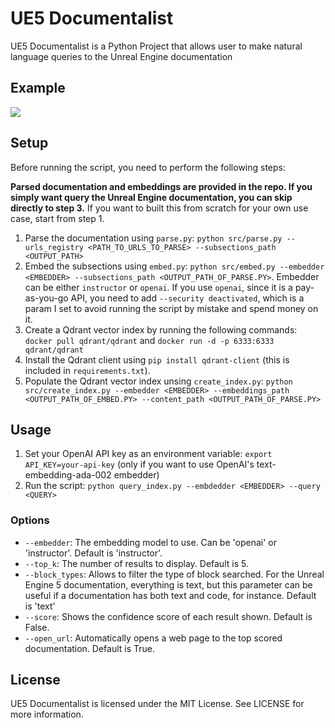 # UE5 Documentalist

UE5 Documentalist is a Python Project that allows user to make natural language queries to the Unreal Engine documentation

## Example

![](./resources/example_use.gif)

## Setup

Before running the script, you need to perform the following steps:

**Parsed documentation and embeddings are provided in the repo. If you simply want query the Unreal Engine documentation, you can skip directly to step 3.**
If you want to built this from scratch for your own use case, start from step 1.

1. Parse the documentation using `parse.py`: `python src/parse.py --urls_registry <PATH_TO_URLS_TO_PARSE> --subsections_path <OUTPUT_PATH>`
2. Embed the subsections using `embed.py`: `python src/embed.py --embedder <EMBEDDER> --subsections_path <OUTPUT_PATH_OF_PARSE.PY>`. Embedder can be either `instructor` or `openai`. If you use `openai`, since it is a pay-as-you-go API, you need to add `--security deactivated`, which is a param I set to avoid running the script by mistake and spend money on it.
3. Create a Qdrant vector index by running the following commands:  `docker pull qdrant/qdrant`  and  `docker run -d -p 6333:6333 qdrant/qdrant`
4. Install the Qdrant client using `pip install qdrant-client` (this is included in `requirements.txt`).
5. Populate the Qdrant vector index unsing `create_index.py`: `python src/create_index.py --embedder <EMBEDDER> --embeddings_path <OUTPUT_PATH_OF_EMBED.PY> --content_path <OUTPUT_PATH_OF_PARSE.PY>`

## Usage

1. Set your OpenAI API key as an environment variable: `export API_KEY=your-api-key` (only if you want to use OpenAI's text-embedding-ada-002 embedder)
2. Run the script: `python query_index.py --embdedder <EMBEDDER> --query <QUERY>`

### Options

- `--embedder`: The embedding model to use. Can be 'openai' or 'instructor'. Default is 'instructor'.
- `--top_k`: The number of results to display. Default is 5.
- `--block_types`: Allows to filter the type of block searched. For the Unreal Engine 5 documentation, everything is text, but this parameter can be useful if a documentation has both text and code, for instance. Default is 'text'
- `--score`: Shows the confidence score of each result shown. Default is False.
- `--open_url`: Automatically opens a web page to the top scored documentation. Default is True.

## License

UE5 Documentalist is licensed under the MIT License. See LICENSE for more information.


